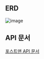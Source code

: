 ## ERD

![image](https://user-images.githubusercontent.com/43159295/206420780-4c3eff98-b4b9-47e9-85b6-2fc53f277f7f.png)


## API 문서
[포스트맨 API 문서](https://documenter.getpostman.com/view/11243802/2s8YzP2QVx)
